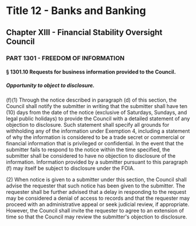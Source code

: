 
# Title 12 - Banks and Banking
## Chapter XIII - Financial Stability Oversight Council
### PART 1301 - FREEDOM OF INFORMATION
#### § 1301.10 Requests for business information provided to the Council.
##### Opportunity to object to disclosure.

(f)(1) Through the notice described in paragraph (d) of this section, the Council shall notify the submitter in writing that the submitter shall have ten (10) days from the date of the notice (exclusive of Saturdays, Sundays, and legal public holidays) to provide the Council with a detailed statement of any objection to disclosure. Such statement shall specify all grounds for withholding any of the information under Exemption 4, including a statement of why the information is considered to be a trade secret or commercial or financial information that is privileged or confidential. In the event that the submitter fails to respond to the notice within the time specified, the submitter shall be considered to have no objection to disclosure of the information. Information provided by a submitter pursuant to this paragraph (f) may itself be subject to disclosure under the FOIA.

(2) When notice is given to a submitter under this section, the Council shall advise the requester that such notice has been given to the submitter. The requester shall be further advised that a delay in responding to the request may be considered a denial of access to records and that the requester may proceed with an administrative appeal or seek judicial review, if appropriate. However, the Council shall invite the requester to agree to an extension of time so that the Council may review the submitter's objection to disclosure.
